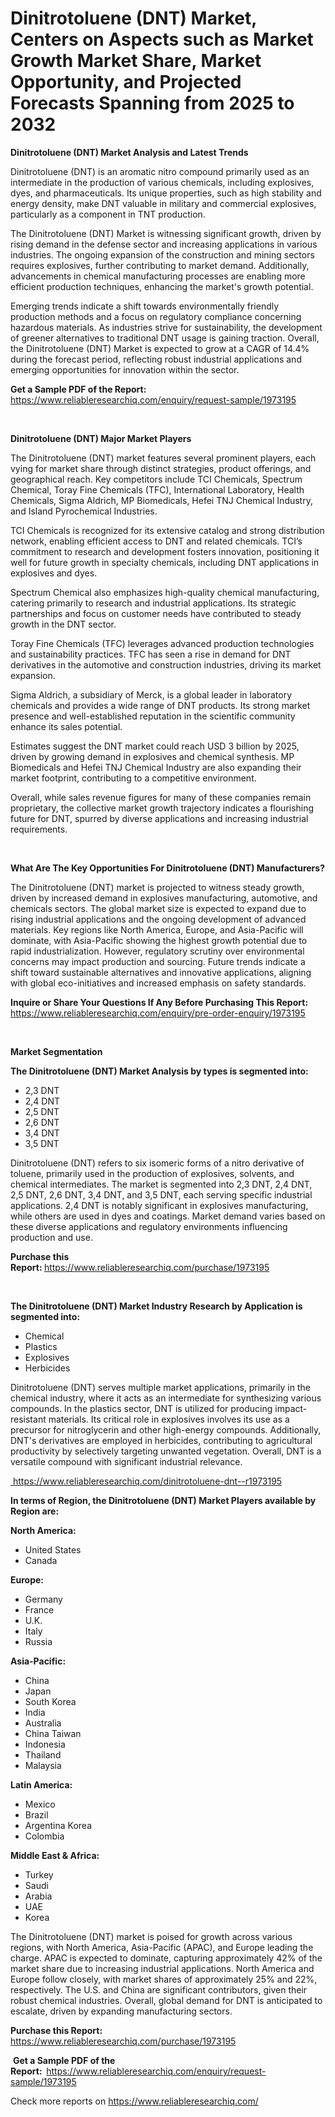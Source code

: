 <p><h1>Dinitrotoluene (DNT) Market, Centers on Aspects such as Market Growth Market Share, Market Opportunity, and Projected Forecasts Spanning from 2025 to 2032</h1></p><p><strong>Dinitrotoluene (DNT) Market Analysis and Latest Trends</strong></p>
<p><p>Dinitrotoluene (DNT) is an aromatic nitro compound primarily used as an intermediate in the production of various chemicals, including explosives, dyes, and pharmaceuticals. Its unique properties, such as high stability and energy density, make DNT valuable in military and commercial explosives, particularly as a component in TNT production.</p><p>The Dinitrotoluene (DNT) Market is witnessing significant growth, driven by rising demand in the defense sector and increasing applications in various industries. The ongoing expansion of the construction and mining sectors requires explosives, further contributing to market demand. Additionally, advancements in chemical manufacturing processes are enabling more efficient production techniques, enhancing the market's growth potential.</p><p>Emerging trends indicate a shift towards environmentally friendly production methods and a focus on regulatory compliance concerning hazardous materials. As industries strive for sustainability, the development of greener alternatives to traditional DNT usage is gaining traction. Overall, the Dinitrotoluene (DNT) Market is expected to grow at a CAGR of 14.4% during the forecast period, reflecting robust industrial applications and emerging opportunities for innovation within the sector.</p></p>
<p><strong>Get a Sample PDF of the Report:&nbsp;</strong> <a href="https://www.reliableresearchiq.com/enquiry/request-sample/1973195?utm_campaign=2713&utm_medium=2&utm_source=Github&utm_content=ia&utm_term=03042025&utm_id=dinitrotoluene-dnt">https://www.reliableresearchiq.com/enquiry/request-sample/1973195</a></p>
<p>&nbsp;</p>
<p><strong>Dinitrotoluene (DNT) Major Market Players</strong></p>
<p><p>The Dinitrotoluene (DNT) market features several prominent players, each vying for market share through distinct strategies, product offerings, and geographical reach. Key competitors include TCI Chemicals, Spectrum Chemical, Toray Fine Chemicals (TFC), International Laboratory, Health Chemicals, Sigma Aldrich, MP Biomedicals, Hefei TNJ Chemical Industry, and Island Pyrochemical Industries.</p><p>TCI Chemicals is recognized for its extensive catalog and strong distribution network, enabling efficient access to DNT and related chemicals. TCI’s commitment to research and development fosters innovation, positioning it well for future growth in specialty chemicals, including DNT applications in explosives and dyes.</p><p>Spectrum Chemical also emphasizes high-quality chemical manufacturing, catering primarily to research and industrial applications. Its strategic partnerships and focus on customer needs have contributed to steady growth in the DNT sector.</p><p>Toray Fine Chemicals (TFC) leverages advanced production technologies and sustainability practices. TFC has seen a rise in demand for DNT derivatives in the automotive and construction industries, driving its market expansion.</p><p>Sigma Aldrich, a subsidiary of Merck, is a global leader in laboratory chemicals and provides a wide range of DNT products. Its strong market presence and well-established reputation in the scientific community enhance its sales potential.</p><p>Estimates suggest the DNT market could reach USD 3 billion by 2025, driven by growing demand in explosives and chemical synthesis. MP Biomedicals and Hefei TNJ Chemical Industry are also expanding their market footprint, contributing to a competitive environment.</p><p>Overall, while sales revenue figures for many of these companies remain proprietary, the collective market growth trajectory indicates a flourishing future for DNT, spurred by diverse applications and increasing industrial requirements.</p></p>
<p>&nbsp;</p>
<p><strong>What Are The Key Opportunities For Dinitrotoluene (DNT) Manufacturers?</strong></p>
<p><p>The Dinitrotoluene (DNT) market is projected to witness steady growth, driven by increased demand in explosives manufacturing, automotive, and chemicals sectors. The global market size is expected to expand due to rising industrial applications and the ongoing development of advanced materials. Key regions like North America, Europe, and Asia-Pacific will dominate, with Asia-Pacific showing the highest growth potential due to rapid industrialization. However, regulatory scrutiny over environmental concerns may impact production and sourcing. Future trends indicate a shift toward sustainable alternatives and innovative applications, aligning with global eco-initiatives and increased emphasis on safety standards.</p></p>
<p><strong>Inquire or Share Your Questions If Any Before Purchasing This Report:</strong> <a href="https://www.reliableresearchiq.com/enquiry/pre-order-enquiry/1973195?utm_campaign=2713&utm_medium=2&utm_source=Github&utm_content=ia&utm_term=03042025&utm_id=dinitrotoluene-dnt">https://www.reliableresearchiq.com/enquiry/pre-order-enquiry/1973195</a></p>
<p>&nbsp;</p>
<p><strong>Market Segmentation</strong></p>
<p><strong>The Dinitrotoluene (DNT) Market Analysis by types is segmented into:</strong></p>
<p><ul><li>2,3 DNT</li><li>2,4 DNT</li><li>2,5 DNT</li><li>2,6 DNT</li><li>3,4 DNT</li><li>3,5 DNT</li></ul></p>
<p><p>Dinitrotoluene (DNT) refers to six isomeric forms of a nitro derivative of toluene, primarily used in the production of explosives, solvents, and chemical intermediates. The market is segmented into 2,3 DNT, 2,4 DNT, 2,5 DNT, 2,6 DNT, 3,4 DNT, and 3,5 DNT, each serving specific industrial applications. 2,4 DNT is notably significant in explosives manufacturing, while others are used in dyes and coatings. Market demand varies based on these diverse applications and regulatory environments influencing production and use.</p></p>
<p><strong>Purchase this Report:&nbsp;</strong><a href="https://www.reliableresearchiq.com/purchase/1973195?utm_campaign=2713&utm_medium=2&utm_source=Github&utm_content=ia&utm_term=03042025&utm_id=dinitrotoluene-dnt">https://www.reliableresearchiq.com/purchase/1973195</a></p>
<p>&nbsp;</p>
<p><strong>The Dinitrotoluene (DNT) Market Industry Research by Application is segmented into:</strong></p>
<p><ul><li>Chemical</li><li>Plastics</li><li>Explosives</li><li>Herbicides</li></ul></p>
<p><p>Dinitrotoluene (DNT) serves multiple market applications, primarily in the chemical industry, where it acts as an intermediate for synthesizing various compounds. In the plastics sector, DNT is utilized for producing impact-resistant materials. Its critical role in explosives involves its use as a precursor for nitroglycerin and other high-energy compounds. Additionally, DNT's derivatives are employed in herbicides, contributing to agricultural productivity by selectively targeting unwanted vegetation. Overall, DNT is a versatile compound with significant industrial relevance.</p></p>
<p><a href="https://www.reliableresearchiq.com/dinitrotoluene-dnt--r1973195?utm_campaign=2713&utm_medium=2&utm_source=Github&utm_content=ia&utm_term=03042025&utm_id=dinitrotoluene-dnt">&nbsp;https://www.reliableresearchiq.com/dinitrotoluene-dnt--r1973195</a></p>
<p><strong>In terms of Region, the Dinitrotoluene (DNT) Market Players available by Region are:</strong></p>
<p>
    <p> <strong> North America: </strong>
        <ul>
            <li>United States</li>
            <li>Canada</li>
        </ul>
        </p> 
    <p> <strong> Europe: </strong>
        <ul>
            <li>Germany</li>
            <li>France</li>
            <li>U.K.</li>
            <li>Italy</li>
            <li>Russia</li>
        </ul>
        </p> 
    <p> <strong> Asia-Pacific: </strong>
        <ul>
            <li>China</li>
            <li>Japan</li>
            <li>South Korea</li>
            <li>India</li>
            <li>Australia</li>
            <li>China Taiwan</li>
            <li>Indonesia</li>
            <li>Thailand</li>
            <li>Malaysia</li>
        </ul>
        </p> 
    <p> <strong> Latin America: </strong>
        <ul>
            <li>Mexico</li>
            <li>Brazil</li>
            <li>Argentina Korea</li>
            <li>Colombia</li>
        </ul>
        </p> 
    <p> <strong> Middle East & Africa: </strong>
        <ul>
            <li>Turkey</li>
            <li>Saudi</li>
            <li>Arabia</li>
            <li>UAE</li>
            <li>Korea</li>
        </ul>
    </p>
    </p>
<p><p>The Dinitrotoluene (DNT) market is poised for growth across various regions, with North America, Asia-Pacific (APAC), and Europe leading the charge. APAC is expected to dominate, capturing approximately 42% of the market share due to increasing industrial applications. North America and Europe follow closely, with market shares of approximately 25% and 22%, respectively. The U.S. and China are significant contributors, given their robust chemical industries. Overall, global demand for DNT is anticipated to escalate, driven by expanding manufacturing sectors.</p></p>
<p><strong>Purchase this Report: </strong><a href="https://www.reliableresearchiq.com/purchase/1973195?utm_campaign=2713&utm_medium=2&utm_source=Github&utm_content=ia&utm_term=03042025&utm_id=dinitrotoluene-dnt">https://www.reliableresearchiq.com/purchase/1973195</a></p>
<p>&nbsp;<strong>Get a Sample PDF of the Report:&nbsp;&nbsp;</strong><a href="https://www.reliableresearchiq.com/enquiry/request-sample/1973195?utm_campaign=2713&utm_medium=2&utm_source=Github&utm_content=ia&utm_term=03042025&utm_id=dinitrotoluene-dnt">https://www.reliableresearchiq.com/enquiry/request-sample/1973195</a></p>
<p><strong></strong></p>
<p>Check more reports on <a href="https://www.reliableresearchiq.com/?utm_campaign=2713&utm_medium=2&utm_source=Github&utm_content=ia&utm_term=03042025&utm_id=dinitrotoluene-dnt">https://www.reliableresearchiq.com/</a></p>